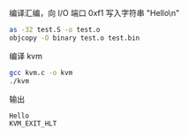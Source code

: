 编译汇编，向 I/O 端口 0xf1 写入字符串 "Hello\n"
```bash
as -32 test.S -o test.o
objcopy -O binary test.o test.bin
```

编译 kvm
```bash
gcc kvm.c -o kvm
./kvm
```

输出
```bash
Hello
KVM_EXIT_HLT
```
